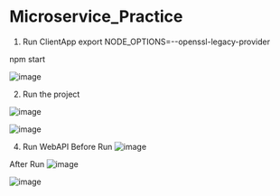 ﻿# Microservice_Practice


1. Run ClientApp
export NODE_OPTIONS=--openssl-legacy-provider

npm start

![image](https://github.com/junxian428/Microservice_Practice/assets/58724748/fd7c1aaf-c2a0-4b48-88bf-b4444117b6cd)

2. Run the project

  ![image](https://github.com/junxian428/Microservice_Practice/assets/58724748/02963766-7215-4b42-91ba-f30e401483b1)

  ![image](https://github.com/junxian428/Microservice_Practice/assets/58724748/fe4bfaf7-2286-4fcf-9df3-e9f67b495c44)


4.  Run WebAPI
   Before Run
![image](https://github.com/junxian428/Microservice_Practice/assets/58724748/12a1c407-39da-41f1-a45b-169a66197b7c)

  After Run
  ![image](https://github.com/junxian428/Microservice_Practice/assets/58724748/2b7ce542-2312-4ba0-889c-2a351d969ef3)

![image](https://github.com/junxian428/Microservice_Practice/assets/58724748/92f0351f-da42-46b5-a6c4-3ee979d37195)

  
